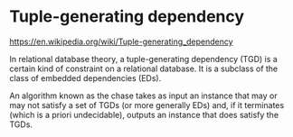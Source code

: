 # Tuple-generating dependency

https://en.wikipedia.org/wiki/Tuple-generating_dependency

In relational database theory, a tuple-generating dependency (TGD) is a certain kind of constraint on a relational database. It is a subclass of the class of embedded dependencies (EDs).

An algorithm known as the chase takes as input an instance that may or may not satisfy a set of TGDs (or more generally EDs) and, if it terminates (which is a priori undecidable), outputs an instance that does satisfy the TGDs.

